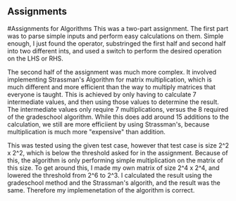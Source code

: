 ## Assignments
#Assignments for Algorithms
This was a two-part assignment. The first part was to parse simple inputs and perform easy calculations on them. Simple enough, I just found the operator, substringed the first half and second half into two different ints, and used a switch to perform the desired operation on the LHS or RHS.

The second half of the assignment was much more complex. It involved implementing Strassman's Algorithm for matrix multiplication, which is much different and more efficient than the way to multiply matrices that everyone is taught. This is achieved by only having to calculate 7 intermediate values, and then using those values to determine the result. The intermediate values only require 7 multiplications, versus the 8 required of the gradeschool algorithm. While this does
add around 15 additions to the calculation, we still are more efficiient by using Strassman's, because multiplication is much more "expensive" than addition. 

This was tested using the given test case, however that test case is size 2^2 x 2^2, which is below the threshold asked for in the assignment. Because of this, the algorithm is only performing simple multiplication on the matrix of this size. To get around this, I made my own matrix of size 2^4 x 2^4, and lowered the threshold from 2^6 to 2^3. I calculated the result using the gradeschool method and the Strassman's algorith, and the result was the same. Therefore my
implemenetation of the algorithm is correct.
